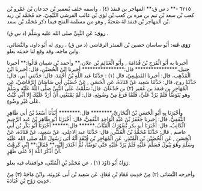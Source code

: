 ٦٢١٥ -** د س ق:** المهاجر بن قنفذ (٤) ، واسمه خلف بْنعمير بْن جدعان بْن عَمْرو بْن كعب بْن سعد بْن تيم بن مرة بن كعب بْن لؤي بْن غالب القرشي التَّيْمِيّ، جد مُحَمَّد بْن زيد بْن المهاجر بْن قنفذ لهُ صُحبَةٌ , وهو من مسلمة الفتح فيما ذكر مُحَمَّد بْن سعد.

**روى:** عَنِ النَّبِيِّ صلى الله عليه وسَلَّمَ (د س ق) .

**رَوَى عَنه:** أَبُو ساسان حضين بْن المنذر الرقاشي (د س ق) ، روى له أَبُو داود، والنَّسَائي، وابن ماجه، وقد وقع لنا حديثه بعلو.

أخبرنا به أَبُو الْفَرَجِ بْنُ قُدَامَةَ , وأَبُو الْغَنَائِمِ بْن علان،** وأحمد بْن شيبان قَالُوا:** أخبرنا حنبل،**************** قال:**************** أخبرنا ابْنُ الْحُصَيْنِ، قال: أخبرنا ابْنُ الْمُذْهِب، قال: أخبرنا القَطِيعِيّ، قال (١) : حَدَّثَنَا عَبد اللَّهِ بْنُ أَحْمَدَ، قال: حَدَّثني أبي، قال: حَدَّثَنَا روح، قال: حَدَّثَنَا سَعِيد عَنْ قَتَادَةَ، عَنِ الْحَسَنِ , عَنْ حُضَيْنِ أَبِي سَاسَانَ الرَّقَاشِيِّ، عَنِ الْمُهَاجِرِ بن قنفذ بن عُمَير (٢) بن جُدْعَانَ، قال: سَلَّمْتُ عَلَى النَّبِيِّ صَلَّى اللَّهُ عَلَيْهِ وسَلَّمَ وهو يَتَوَضَّأُ فَلَمْ يَرُدَّ عَلَيَّ، فَلَمَّا فَرَغَ مِنْ وضُوئِهِ، قال: لَمْ يَمْنَعْنِي أَنْ أَرُدَّ عَلَيْكَ إِلا أَنِّي كُنْتُ عَلَى غَيْرِ وضُوءٍ.

وأَخْبَرَنَا بِهِ أَبُو الْحَسَنِ بْنُ الْبُخَارِيِّ،******** قال:******** أَنْبَأَنَا أَسْعَدُ بْنُ أَبي طَاهِرٍ الثَّقَفِيُّ، قال: أخبرنا جَعْفَرُ بْنُ عَبْدِ الْوَاحِدِ الثَّقَفِيُّ، قال: أَخْبَرَنَا أَبُو طَاهِرِ بْنُ عَبد الرَّحِيمِ الْكَاتِبُ، قال: أَخْبَرَنَا أبو بكر بْنفُوُرَكَ الْقَبَّابُ،****** قال:****** أَخْبَرَنَا أَبُو بَكْر بْن أَبي عاصم , قال: حَدَّثَنَا مُحَمَّدُ بْنُ الْمُثَنَّى، قال: حَدَّثَنَا عبد الاعلى، عَنْ سَعِيد، عَنْ قَتَادَة، عَنْ الْحَسَنِ , عَنِ الْحُضَيْنِ بْنِ الْمُنْذِرِ، عَنِ الْمُهَاجِرِ بْنِ قُنْفُذٍ أَنَّهُ أَتَى رَسُولَ اللَّهِ صلى الله عَلَيْهِ وسَلَّمَ وهُوَ يَبُولُ فَسَلَّمَ عَلَيْهِ فَلَمْ يَرُدَّ عَلَيْهِ حَتَّى تَوَضَّأَ، ثُمَّ اعْتَذَرَ إِلَيْهِ،** فَقَالَ:** إِنِّي كَرِهْتُ أَنْ أَذْكُرَ اللَّهَ إِلا عَلَى طُهْرٍ.

رَوَاهُ أَبُو دَاوُدَ (١) ، عن مُحَمَّدِ بْنِ الْمُثَنَّى، فوافقناه فيه بعلو.

وأخرجه النَّسَائي (٢) مِنْ حَدِيثِ مُعَاذِ بْنِ مُعَاذٍ، عَن سَعِيد بْن أَبي عَرُوبَة، وابْنُ مَاجَهْ (٣) مِنْ حَدِيثِ رَوْحِ بْنِ عُبَادَةَ.